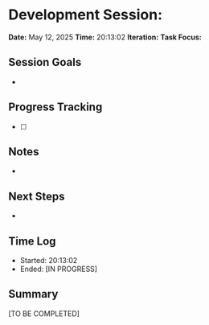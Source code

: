 # Development Session: 
**Date:** May 12, 2025
**Time:** 20:13:02
**Iteration:** 
**Task Focus:** 

## Session Goals
- 

## Progress Tracking
- [ ] 

## Notes
- 

## Next Steps
- 

## Time Log
- Started: 20:13:02
- Ended: [IN PROGRESS]

## Summary
[TO BE COMPLETED]
